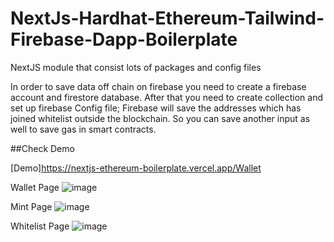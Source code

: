 # NextJs-Hardhat-Ethereum-Tailwind-Firebase-Dapp-Boilerplate

NextJS module that consist lots of packages and config files

In order to save data off chain on firebase you need to create a firebase account and firestore database. After that you need to create collection and set up firebase Config file; Firebase will save the addresses which has joined whitelist outside the blockchain. So you can save another input as well to save gas in smart contracts.

##Check Demo

[Demo]<https://nextjs-ethereum-boilerplate.vercel.app/Wallet>

Wallet Page
![image](https://user-images.githubusercontent.com/45846424/188631452-4589cc0c-1049-4e4a-8edc-0077bbd5e290.png)

Mint Page
![image](https://user-images.githubusercontent.com/45846424/188631750-82acc529-22b1-4222-ae36-d8b085be55d7.png)

Whitelist Page
![image](https://user-images.githubusercontent.com/45846424/188283590-af6327af-26e1-4c0f-b354-afd0818e49a5.png)
